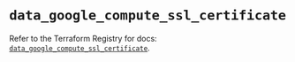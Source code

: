 # `data_google_compute_ssl_certificate`

Refer to the Terraform Registry for docs: [`data_google_compute_ssl_certificate`](https://registry.terraform.io/providers/hashicorp/google-beta/5.38.0/docs/data-sources/google_compute_ssl_certificate).
